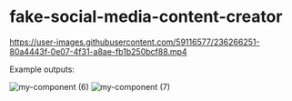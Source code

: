 ﻿# fake-social-media-content-creator

https://user-images.githubusercontent.com/59116577/236266251-80a4443f-0e07-4f31-a8ae-fb1b250bcf88.mp4

Example outputs:

![my-component (6)](https://user-images.githubusercontent.com/59116577/236267521-7f4395bc-5103-42e5-9059-e004193bc47c.png=400x501) ![my-component (7)](https://user-images.githubusercontent.com/59116577/236268333-1da8afef-ae23-437c-8f67-b4f2224a06d8.png)  


